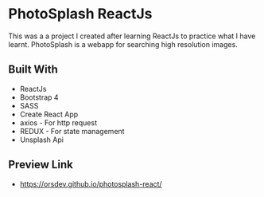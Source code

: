 # PhotoSplash ReactJs

This was a a project I created after learning ReactJs to practice what I have learnt. PhotoSplash is a webapp for searching high resolution images.

## Built With

* ReactJs
* Bootstrap 4
* SASS
* Create React App
* axios - For http request
* REDUX - For state management
* Unsplash Api


## Preview Link

* https://orsdev.github.io/photosplash-react/